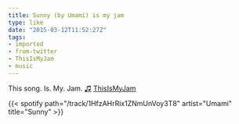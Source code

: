 ```yaml
---
title: Sunny (by Umami) is my jam
type: like
date: "2015-03-12T11:52:27Z"
tags:
- imported
- from-twitter
- ThisIsMyJam
- music
---
```

This song. Is. My. Jam. [♫](https://t.thisismyjam.com/jphastings/_9rna1ln) [ThisIsMyJam](/tags/thisismyjam)

{{< spotify path="/track/1HfzAHrRix1ZNmUnVoy3T8" artist="Umami" title="Sunny" >}}
